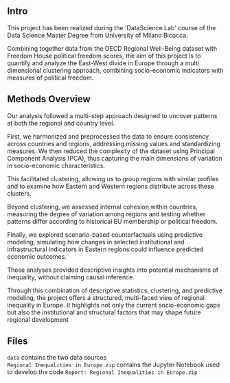 ## Intro
This project has been realized during the 'DataScience Lab' course of the Data Science Master Degree from University of Milano Bicocca.

Combining together data from the OECD Regional Well-Being dataset with Freedom House political freedom scores, the aim of this project is to quantify and analyze the East-West divide in Europe through a multi
dimensional clustering approach, combining socio-economic indicators with measures of political freedom.

## Methods Overview
Our analysis followed a multi-step approach designed to uncover patterns at both the regional and country level.  

First, we harmonized and preprocessed the data to ensure consistency across countries and regions, addressing missing values and standardizing measures. We then reduced the complexity of the dataset using Principal Component Analysis (PCA), thus capturing the main dimensions of variation in socio-economic characteristics.  

This facilitated clustering, allowing us to group regions with similar profiles and to examine how Eastern and Western regions distribute across these clusters.  

Beyond clustering, we assessed internal cohesion within countries, measuring the degree of variation among regions and testing whether patterns differ according to historical EU membership or political freedom.  

Finally, we explored scenario-based counterfactuals using predictive modeling, simulating how changes in selected institutional and infrastructural indicators in Eastern regions could influence predicted economic outcomes.  

These analyses provided descriptive insights into potential mechanisms of inequality, without claiming causal inference.  

Through this combination of descriptive statistics, clustering, and predictive modeling, the project offers a structured, multi-faced view of regional inequality in Europe. It highlights not only the current socio-economic gaps but also the institutional and structural factors that may shape future regional development

## Files
`data` contains the two data sources \
`Regional Inequalities in Europe.zip` contains the Jupyter Notebook used to develop the code
`Report: Regional Inequalities in Europe.zip`
